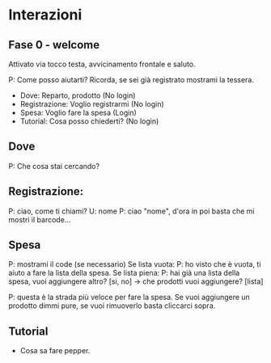 # Interazioni

## Fase 0 - welcome
Attivato via tocco testa, avvicinamento frontale e saluto.

P: Come posso aiutarti? Ricorda, se sei già registrato mostrami la tessera.
- Dove: Reparto, prodotto (No login)
- Registrazione: Voglio registrarmi (No login)
- Spesa: Voglio fare la spesa (Login)
- Tutorial: Cosa posso chiederti? (No login)


## Dove

P: Che cosa stai cercando?

## Registrazione:

P: ciao, come ti chiami?
U: nome
P: ciao "nome", d'ora in poi basta che mi mostri il barcode...

## Spesa
P: mostrami il code (se necessario)
Se lista vuota:
P: ho visto che è vuota, ti aiuto a fare la lista della spesa.
Se lista piena:
P: hai già una lista della spesa, vuoi aggiungere altro? [si, no] -> che prodotti vuoi aggiungere? [lista]

P: questa è la strada più veloce per fare la spesa. Se vuoi aggiungere un prodotto dimmi pure, se vuoi rimuoverlo basta cliccarci sopra. 


## Tutorial

- Cosa sa fare pepper.
